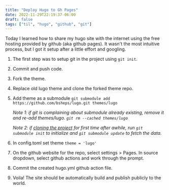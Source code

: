 ```yaml
---
title: "Deploy Hugo to Gh Pages"
date: 2022-11-29T22:19:37-06:00
draft: false
tags: ["til", "hugo", "github", "git"]
---
```


Today I learned how to share my hugo site with the internet using the free hosting provided by github (aka github pages). It wasn't the most intuitive process, but I got it setup after a little effort and googling.

1. The first step was to setup git in the project using `git init`.
2. Commit and push code.
3. Fork the theme.
4. Replace old lugo theme and clone the forked theme repo.
5. Add theme as a submodule `git submodule add https://github.com/bsheps/lugo.git themes/lugo`

   _Note 1: if git is complaining about submodule already existing, remove it and re-add themes/lugo. `git rm --cached themes/lugo`_

   _Note 2: if [cloning the project](https://git-scm.com/book/en/v2/Git-Tools-Submodules#_cloning_submodules) for first time after awhile, run `git submodule init` to initialize and `git submodule update` to fetch the data._

6. In config.toml set theme `theme = 'lugo'`
7. On the github website for the repo, select settings > Pages. In source dropdown, select github actions and work through the prompt.
8. Commit the created hugo.yml github action file.
9. Voila! The site should be automatically build and publish publicly to the world.
